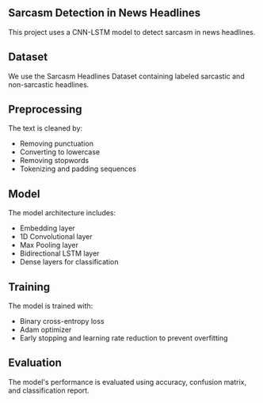 ## Sarcasm Detection in News Headlines

This project uses a CNN-LSTM model to detect sarcasm in news headlines.

## Dataset

We use the Sarcasm Headlines Dataset containing labeled sarcastic and non-sarcastic headlines.

## Preprocessing

The text is cleaned by:
- Removing punctuation
- Converting to lowercase
- Removing stopwords
- Tokenizing and padding sequences

## Model

The model architecture includes:
- Embedding layer
- 1D Convolutional layer
- Max Pooling layer
- Bidirectional LSTM layer
- Dense layers for classification

## Training

The model is trained with:
- Binary cross-entropy loss
- Adam optimizer
- Early stopping and learning rate reduction to prevent overfitting

## Evaluation

The model's performance is evaluated using accuracy, confusion matrix, and classification report.


